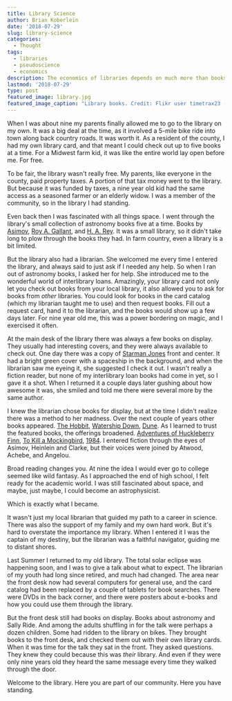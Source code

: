 ```yaml
---
title: Library Science
author: Brian Koberlein
date: '2018-07-29'
slug: library-science
categories:
  - Thought
tags:
  - libraries
  - pseudoscience
  - economics
description: The economics of libraries depends on much more than books
lastmod: '2018-07-29'
type: post
featured_image: library.jpg
featured_image_caption: "Library books. Credit: Flikr user timetrax23 (CC BY-SA 2.0)"
---
```


When I was about nine my parents finally allowed me to go to the library on my own. It was a big deal at the time, as it involved a 5-mile bike ride into town along back country roads. It was worth it. As a resident of the county, I had my own library card, and that meant I could check out up to five books at a time. For a Midwest farm kid, it was like the entire world lay open before me. For free.

To be fair, the library wasn't really free. My parents, like everyone in the county, paid property taxes. A portion of that tax money went to the library. But because it was funded by taxes, a nine year old kid had the same access as a seasoned farmer or an elderly widow. I was a member of the community, so in the library I had standing.

Even back then I was fascinated with all things space. I went through the library's small collection of astronomy books five at a time. Books by [Asimov](https://browse.nypl.org/iii/encore/record/C__Rb17252665), [Roy A. Gallant](https://browse.nypl.org/iii/encore/record/C__Rb12101564), and  [H. A. Rey](https://browse.nypl.org/iii/encore/record/C__Rb17863066). It was a small library, so it didn't take long to plow through the books they had. In farm country, even a library is a bit limited.

But the library also had a librarian. She welcomed me every time I entered the library, and always said to just ask if I needed any help. So when I ran out of astronomy books, I asked her for help. She introduced me to the wonderful world of interlibrary loans. Amazingly, your library card not only let you check out books from your local library, it also allowed you to ask for books from _other_ libraries. You could look for books in the card catalog (which my librarian taught me to use) and then request books. Fill out a request card, hand it to the librarian, and the books would show up a few days later. For nine year old me, this was a power bordering on magic, and I exercised it often.

At the main desk of the library there was always a few books on display. They usually had interesting covers, and they were always available to check out. One day there was a copy of [Starman Jones](https://browse.nypl.org/iii/encore/record/C__Rb17111301) front and center. It had a bright green cover with a spaceship in the background, and when the librarian saw me eyeing it, she suggested I check it out. I wasn't really a fiction reader, but none of my interlibrary loan books had come in yet, so I gave it a shot. When I returned it a couple days later gushing about how awesome it was, she smiled and told me there were several more by the same author.   

I knew the librarian chose books for display, but at the time I didn't realize there was a method to her madness. Over the next couple of years other books appeared. [The Hobbit](https://browse.nypl.org/iii/encore/record/C__Rb13173709), [Watership Down](https://browse.nypl.org/iii/encore/record/C__Rb10136329), [Dune](https://browse.nypl.org/iii/encore/record/C__Rb10130899). As I learned to trust the featured books, the offerings broadened. [Adventures of Huckleberry Finn](https://browse.nypl.org/iii/encore/record/C__Rb20335378), [To Kill a Mockingbird](https://browse.nypl.org/iii/encore/record/C__Rb18626287), [1984](https://browse.nypl.org/iii/encore/record/C__Rb18708792). I entered fiction through the eyes of Asimov, Heinlein and Clarke, but their voices were joined by Atwood, Achebe, and Angelou. 

Broad reading changes you. At nine the idea I would ever go to college seemed like wild fantasy. As I approached the end of high school, I felt ready for the academic world. I was still fascinated about space, and maybe, just maybe, I could become an astrophysicist. 

Which is exactly what I became.

It wasn't just my local librarian that guided my path to a career in science. There was also the support of my family and my own hard work. But it's hard to overstate the importance my library. When I entered it I was the captain of my destiny, but the librarian was a faithful navigator, guiding me to distant shores.

Last Summer I returned to my old library. The total solar eclipse was happening soon, and I was to give a talk about what to expect. The librarian of my youth had long since retired, and much had changed. The area near the front desk now had several computers for general use, and the card catalog had been replaced by a couple of tablets for book searches. There were DVDs in the back corner, and there were posters about e-books and how you could use them through the library. 

But the front desk still had books on display. Books about astronomy and Sally Ride. And among the adults shuffling in for the talk were perhaps a dozen children. Some had ridden to the library on bikes. They brought books to the front desk, and checked them out with their own library cards. When it was time for the talk they sat in the front. They asked questions. They knew they could because this was _their_ library. And even if they were only nine years old they heard the same message every time they walked through the door. 

Welcome to the library. Here you are part of our community. Here you have standing.

